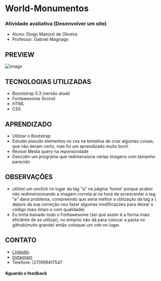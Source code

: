 # World-Monumentos


### Atividade avaliativa (Desenvolver um site)

- Aluno: Diogo Manzoli de Oliveira 
- Professor: Gabriel Magnago


## PREVIEW
![image](https://github.com/DiogoManzoli/World-Monumentos/assets/85167436/c79326f3-0f48-4a5e-a18b-c13a41ec7251)


## TECNOLOGIAS UTILIZADAS 

- Booststrap 5.3 (versão atual)
- Fontawesome (Icons)
- HTML
- CSS


## APRENDIZADO

- Utilizar o Bootstrap
- Estudei pseudo elementos no css na tentativa de criar algumas coisas, que não deram certo, mas foi um aprendizado muito bom!
- Revisei Media query na reponsividade
- Descobri um programa que redimensiona várias imagens com tamanho parecido


## OBSERVAÇÕES

- utilizei um onclick no lugar da tag "a" na página 'home' porque acabei não redimensionando a imagem correta ai na hora de acrescentar a tag "a" dava problema, compreendo que seria melhor a utilização da tag a ( depois da sua correção vou fazer algumas modificações para deixar o código mais limpo e com qualidade)
- Eu tinha baixado todo o Fontawesome (sei que assim é a forma mais eficiênte de se utilizar), no entanto não dá para colocar a pasta no github(muito grande) então coloquei um cdn no lugar.


## CONTATO

- [Linkedin](https://www.linkedin.com/in/diogo-manzoli/)
- [Instagram](https://www.instagram.com/diogo_manzoli/)
- Telefone: (27)999417547

#### Aguardo o feedback


